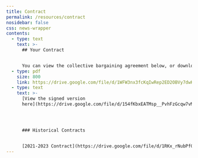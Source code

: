 ```yaml
---
title: Contract
permalink: /resources/contract
nosidebar: false
css: news-wrapper
contents:
  - type: text
    text: >-
      ## Your Contract


      You can view the collective bargaining agreement below, or download a PDF copy.
  - type: pdf
    size: 800
    link: https://drive.google.com/file/d/1WFW3nx3fcKqIwRep2ED2OBVy7dwK-DxL/view?usp=sharing
  - type: text
    text: >-
      [View the signed version
      here](https://drive.google.com/file/d/154fKbxEATMsp__PvhFzGcqw7vMipjcB6/view?usp=sharing)




      ### Historical Contracts


      [2021-2023 Contract](https://drive.google.com/file/d/1RKx_rNubPfGRsk0Xr6IClqb9vGfBaICU/view?usp=sharing)
---
```

